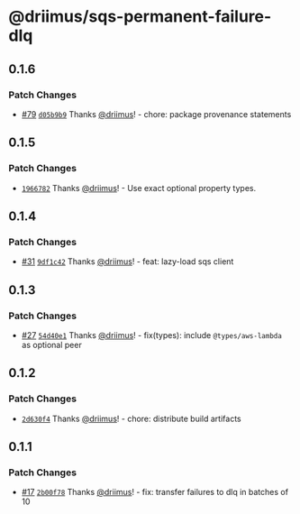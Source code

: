 # @driimus/sqs-permanent-failure-dlq

## 0.1.6

### Patch Changes

- [#79](https://github.com/driimus/lambda-batch-processor/pull/79) [`d05b9b9`](https://github.com/driimus/lambda-batch-processor/commit/d05b9b9caf82c01fa80f530a6ce47accf1c7ef78) Thanks [@driimus](https://github.com/driimus)! - chore: package provenance statements

## 0.1.5

### Patch Changes

- [`1966782`](https://github.com/driimus/lambda-batch-processor/commit/1966782952d93ee1bde6022734b4427053773937) Thanks [@driimus](https://github.com/driimus)! - Use exact optional property types.

## 0.1.4

### Patch Changes

- [#31](https://github.com/driimus/lambda-batch-processor/pull/31) [`9df1c42`](https://github.com/driimus/lambda-batch-processor/commit/9df1c42f6af23c43b87adbee47f1e52c336718d6) Thanks [@driimus](https://github.com/driimus)! - feat: lazy-load sqs client

## 0.1.3

### Patch Changes

- [#27](https://github.com/driimus/lambda-batch-processor/pull/27) [`54d40e1`](https://github.com/driimus/lambda-batch-processor/commit/54d40e11d022971059914a7a3dd92333c9947b94) Thanks [@driimus](https://github.com/driimus)! - fix(types): include `@types/aws-lambda` as optional peer

## 0.1.2

### Patch Changes

- [`2d630f4`](https://github.com/driimus/lambda-batch-processor/commit/2d630f490fbc2aa608528cb9f61e6c9c00ac546a) Thanks [@driimus](https://github.com/driimus)! - chore: distribute build artifacts

## 0.1.1

### Patch Changes

- [#17](https://github.com/driimus/lambda-batch-processor/pull/17) [`2b00f78`](https://github.com/driimus/lambda-batch-processor/commit/2b00f78ca152a055ace8181e57d1364d60b81656) Thanks [@driimus](https://github.com/driimus)! - fix: transfer failures to dlq in batches of 10
